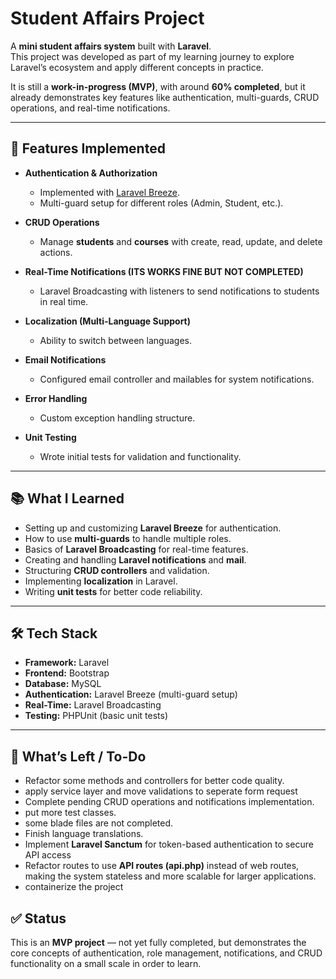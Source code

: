 # Student Affairs Project

A **mini student affairs system** built with **Laravel**.  
This project was developed as part of my learning journey to explore Laravel’s ecosystem and apply different concepts in practice.  

It is still a **work-in-progress (MVP)**, with around **60% completed**, but it already demonstrates key features like authentication, multi-guards, CRUD operations, and real-time notifications.

---

## 🚀 Features Implemented

- **Authentication & Authorization**
  - Implemented with [Laravel Breeze](https://laravel.com/docs/starter-kits#breeze).
  - Multi-guard setup for different roles (Admin, Student, etc.).

- **CRUD Operations**
  - Manage **students** and **courses** with create, read, update, and delete actions.

- **Real-Time Notifications (ITS WORKS FINE BUT NOT COMPLETED)**
  - Laravel Broadcasting with listeners to send notifications to students in real time.

- **Localization (Multi-Language Support)**
  - Ability to switch between languages.

- **Email Notifications**
  - Configured email controller and mailables for system notifications.

- **Error Handling**
  - Custom exception handling structure.

- **Unit Testing**
  - Wrote initial tests for validation and functionality.

---

## 📚 What I Learned

- Setting up and customizing **Laravel Breeze** for authentication.
- How to use **multi-guards** to handle multiple roles.
- Basics of **Laravel Broadcasting** for real-time features.
- Creating and handling **Laravel notifications** and **mail**.
- Structuring **CRUD controllers** and validation.
- Implementing **localization** in Laravel.
- Writing **unit tests** for better code reliability.

---

## 🛠 Tech Stack

- **Framework:** Laravel  
- **Frontend:** Bootstrap  
- **Database:** MySQL  
- **Authentication:** Laravel Breeze (multi-guard setup)  
- **Real-Time:** Laravel Broadcasting  
- **Testing:** PHPUnit (basic unit tests)  

---

## 📌 What’s Left / To-Do

- Refactor some methods and controllers for better code quality.
- apply service layer and move validations to seperate form request
- Complete pending CRUD operations and notifications implementation.
- put more test classes.  
- some blade files are not completed.  
- Finish language translations.  
- Implement **Laravel Sanctum** for token-based authentication to secure API access
- Refactor routes to use **API routes (api.php)** instead of web routes, making the system stateless and more scalable for larger applications.
- containerize the project

## ✅ Status

This is an **MVP project** — not yet fully completed, but demonstrates the core concepts of authentication, role management, notifications, and CRUD functionality on a small scale in order to learn.
